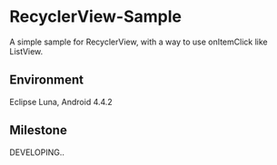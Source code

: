 RecyclerView-Sample
===================

A simple sample for RecyclerView, with a way to use onItemClick like ListView.

## Environment
Eclipse Luna, Android 4.4.2

## Milestone
DEVELOPING..
